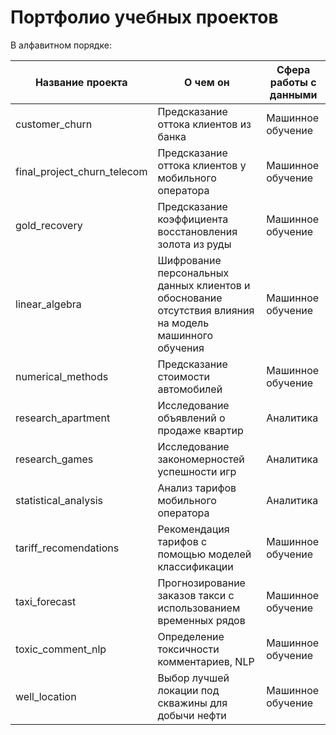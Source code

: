 # Портфолио учебных проектов
В алфавитном порядке:

| Название проекта            | О чем он                                                                                              | Сфера работы с данными |
|-----------------------------|-------------------------------------------------------------------------------------------------------|------------------------|
| customer_churn              | Предсказание оттока клиентов из банка                                                                 | Машинное обучение      |
| final_project_churn_telecom | Предсказание оттока клиентов у мобильного оператора                                                   | Машинное обучение      |
| gold_recovery               | Предсказание коэффициента восстановления золота из руды                                               | Машинное обучение      |
| linear_algebra              | Шифрование персональных данных клиентов и обоснование отсутствия влияния на модель машинного обучения | Машинное обучение      |
| numerical_methods           | Предсказание стоимости автомобилей                                                                    | Машинное обучение      |
| research_apartment          | Исследование объявлений о продаже квартир                                                             | Аналитика              |
| research_games              | Исследование закономерностей успешности игр                                                           | Аналитика              |
| statistical_analysis        | Анализ тарифов мобильного оператора                                                                   | Аналитика              |
| tariff_recomendations       | Рекомендация тарифов с помощью моделей классификации                                                  | Машинное обучение      |
| taxi_forecast               | Прогнозирование заказов такси с использованием временных рядов                                        | Машинное обучение      |
| toxic_comment_nlp           | Определение токсичности комментариев, NLP                                                             | Машинное обучение      |
| well_location               | Выбор лучшей локации под скважины для добычи нефти                                                    | Машинное обучение      |
